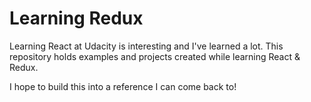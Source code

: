 # Learning Redux

Learning React at Udacity is interesting and I've learned a lot. This repository holds examples and projects created while learning React & Redux.

I hope to build this into a reference I can come back to!
